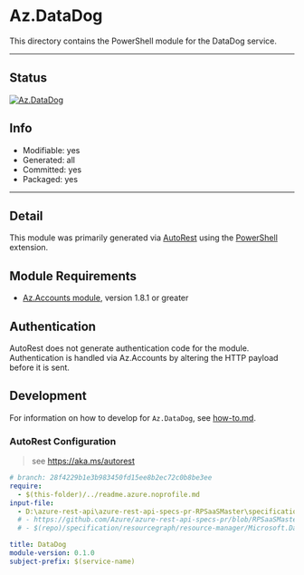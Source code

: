 <!-- region Generated -->
# Az.DataDog
This directory contains the PowerShell module for the DataDog service.

---
## Status
[![Az.DataDog](https://img.shields.io/powershellgallery/v/Az.DataDog.svg?style=flat-square&label=Az.DataDog "Az.DataDog")](https://www.powershellgallery.com/packages/Az.DataDog/)

## Info
- Modifiable: yes
- Generated: all
- Committed: yes
- Packaged: yes

---
## Detail
This module was primarily generated via [AutoRest](https://github.com/Azure/autorest) using the [PowerShell](https://github.com/Azure/autorest.powershell) extension.

## Module Requirements
- [Az.Accounts module](https://www.powershellgallery.com/packages/Az.Accounts/), version 1.8.1 or greater

## Authentication
AutoRest does not generate authentication code for the module. Authentication is handled via Az.Accounts by altering the HTTP payload before it is sent.

## Development
For information on how to develop for `Az.DataDog`, see [how-to.md](how-to.md).
<!-- endregion -->

### AutoRest Configuration
> see https://aka.ms/autorest

``` yaml
# branch: 28f4229b1e3b983450fd15ee8b2ec72c0b8be3ee
require:
  - $(this-folder)/../readme.azure.noprofile.md
input-file:
  - D:\azure-rest-api\azure-rest-api-specs-pr-RPSaaSMaster\specification\datadog\resource-manager\Microsoft.Datadog\preview\2020-02-01-preview\swagger.json
  # - https://github.com/Azure/azure-rest-api-specs-pr/blob/RPSaaSMaster/specification/datadog/resource-manager/Microsoft.Datadog/preview/2020-02-01-preview/swagger.json 
  # - $(repo)/specification/resourcegraph/resource-manager/Microsoft.Datadog/preview/2020-02-01-preview/swagger.json

title: DataDog
module-version: 0.1.0
subject-prefix: $(service-name)
```
